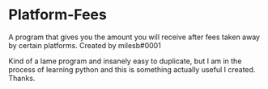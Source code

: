 # Platform-Fees
A program that gives you the amount you will receive after fees taken away by certain platforms.
Created by milesb#0001

Kind of a lame program and insanely easy to duplicate, but I am in the process of learning python and this is something actually useful I created. Thanks.
